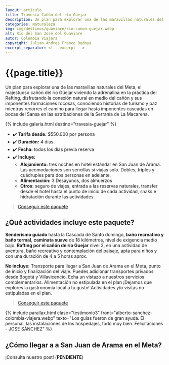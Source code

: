 ```yaml
---
layout: articulo
title: Travesía Cañón del río Guejar
description: Un plan para explorar una de las maravillas naturales del Meta, el majestuoso cañón del río Güejar
categories: Naturaleza
img: img/destinos/guaviare/rio-canon-guejar.webp
alt: Río del San José del Guaviare
autor: Colombia Viajera
copyright: Julian Andres Franco Bedoya
excerpt_separator: <!-- excerpt -->
---
```

# {{page.title}}

Un plan para explorar una de las maravillas naturales del Meta, el majestuoso cañón del río Güejar viviendo la adrenalina en la práctica del Rafting, disfrutando la conexión natural en medio del cañón y sus imponentes formaciones rocosas, conociendo historias de turismo y paz mientras recorres el camino para llegar hasta imponentes cascadas en bocas del Sansa en las estribaciones de la Serranía de La Macarena.

<!-- excerpt -->

<!-- Esta sección toma las fotos de los nombres que aparecen en el archivo san-agustin-tour.yml. Si deseas cambiar fotos, solamente cambias la ruta en ese archivo con el nombre de la nueva foto. Recuerda adaptar los tamaños igual al resto de las imágenes -->
{% include galeria.html destino="travesia-guejar" %}

* ✔️ **Tarifa desde:** $550.000 por persona
* ✔️ **Duración:** 4 días
* ✔️ **Fecha:** todos los días previa reserva
* ✔️ **Incluye:**
  * **Alojamiento:** tres noches en hotel estándar en San Juan de Arama. Las acomodaciones son sencillas si viajas solo. Dobles, triples y cuádruples para dos personas en adelante.
  * **Alimentación:** 3 Desayunos, dos almuerzos
  * **Otros:** seguro de viajes, entrada a las reservas naturales, transfer desde el hotel hasta el punto de inicio de cada actividad, snaks e hidratación durante las actividades.

>[Conseguir este paquete](https://api.whatsapp.com/send?phone=+573209673925&text=Hola.%20Me%20encantar%C3%ADa%20saber%20m%C3%A1s%20sobre%20este%20paquete:%20Traves%C3%ADa%20Ca%C3%B1%C3%B3n%20del%20r%C3%ADo%20Guejar)

## ¿Qué actividades incluye este paquete?

**Senderismo guiado** hasta la Cascada de Santo domingo, **baño recreativo y baño termal**, **caminata suave** de 18 kilómetros, nivel de exigencia medio bajo. **Rafting por el cañón de río Guejar** nivel 2, en una actividad de aventura, baño recreativo y contemplación del paisaje, apta para niños y con una duración de 4 a 5 horas aprox.

**No incluye:** Transporte para llegar a San Juan de Arama en el Meta, punto de inicio y finalización del viaje. Puedes adicionar transportes privados desde Bogotá y Villavicencio. Echa un vistazo a nuestros servicios complementarios. Alimentación no estipulada en el plan ¡Dejamos que explores la gastronomía local a tu gusto! Actividades y/o visitas no estipuladas en el plan.

>[Conseguir este paquete](https://api.whatsapp.com/send?phone=+573209673925&text=Hola.%20Me%20encantar%C3%ADa%20saber%20m%C3%A1s%20sobre%20este%20paquete:%20Traves%C3%ADa%20Ca%C3%B1%C3%B3n%20del%20r%C3%ADo%20Guejar)

{% include parallax.html clase="testimonio3" front="alberto-sanchez-colombia-viajera.webp" texto="Los guías fueron de gran ayuda. El personal, las instalaciones de los hospedajes, todo muy bien. Felicitaciones - JOSE SÁNCHEZ" %}

## ¿Cómo llegar a a San Juan de Arama en el Meta?

¡Consulta nuestro post! (**PENDIENTE**)
